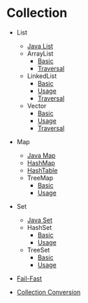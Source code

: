 # Collection

* List

    * [Java List](https://github.com/guyc1812/Tony/blob/master/src/main/java/com/avengers/tony/JavaBasic/collection/list/List.md)
    * ArrayList
        * [Basic](https://github.com/guyc1812/Tony/blob/master/src/main/java/com/avengers/tony/JavaBasic/collection/list/arrayList/ArrayList.md)
        * [Traversal](https://github.com/guyc1812/Tony/blob/master/src/main/java/com/avengers/tony/JavaBasic/collection/arrayList/Traversal.md)
    * LinkedList
        * [Basic](https://github.com/guyc1812/Tony/blob/master/src/main/java/com/avengers/tony/JavaBasic/collection/list/linkedList/LinkedList.md)
        * [Usage](https://github.com/guyc1812/Tony/blob/master/src/main/java/com/avengers/tony/JavaBasic/collection/list/linkedList/linkedListUsage.md)
        * [Traversal](https://github.com/guyc1812/Tony/blob/master/src/main/java/com/avengers/tony/JavaBasic/collection/list/linkedList/Traversal.md)
    * Vector
        * [Basic](https://github.com/guyc1812/Tony/blob/master/src/main/java/com/avengers/tony/JavaBasic/collection/list/vector/Vector.md)
        * [Usage](https://github.com/guyc1812/Tony/blob/master/src/main/java/com/avengers/tony/JavaBasic/collection/list/vector/VectorUsage.md)
        * [Traversal](https://github.com/guyc1812/Tony/blob/master/src/main/java/com/avengers/tony/JavaBasic/collection/list/vector/Traversal.md)

* Map

    * [Java Map](https://github.com/guyc1812/Tony/blob/master/src/main/java/com/avengers/tony/JavaBasic/collection/map/Map.md)
    * [HashMap](https://github.com/guyc1812/Tony/blob/master/src/main/java/com/avengers/tony/JavaBasic/collection/map/hashMap/HashMap.md)
    * [HashTable](https://github.com/guyc1812/Tony/blob/master/src/main/java/com/avengers/tony/JavaBasic/collection/map/hashTable/HashTable.md)
    * TreeMap
        * [Basic](https://github.com/guyc1812/Tony/blob/master/src/main/java/com/avengers/tony/JavaBasic/collection/map/treeMap/TreeMap.md)
        * [Usage](https://github.com/guyc1812/Tony/blob/master/src/main/java/com/avengers/tony/JavaBasic/collection/map/treeMap/TreeMapUsage.md)

* Set

    * [Java Set](https://github.com/guyc1812/Tony/blob/master/src/main/java/com/avengers/tony/JavaBasic/collection/set/Set.md)
    * HashSet
        * [Basic](https://github.com/guyc1812/Tony/blob/master/src/main/java/com/avengers/tony/JavaBasic/collection/set/hashSet/HashSet.md)
        * [Usage](https://github.com/guyc1812/Tony/blob/master/src/main/java/com/avengers/tony/JavaBasic/collection/set/hashSet/HashSetUsage.md)
    * TreeSet
        * [Basic](https://github.com/guyc1812/Tony/blob/master/src/main/java/com/avengers/tony/JavaBasic/collection/set/treeSet/TreeSet.md)
        * [Usage](https://github.com/guyc1812/Tony/blob/master/src/main/java/com/avengers/tony/JavaBasic/collection/set/treeSet/TreeSetUsage.md)

* [Fail-Fast](https://github.com/guyc1812/Tony/blob/master/src/main/java/com/avengers/tony/JavaBasic/collection/collections/fail-fast.md)
* [Collection Conversion](https://github.com/guyc1812/Tony/blob/master/src/main/java/com/avengers/tony/JavaBasic/collection/collections/collectionConvert.md)